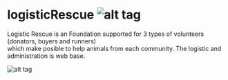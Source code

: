 # logisticRescue ![alt tag](https://www.codetriage.com/germancin/logisticrescue/badges/users.svg)
Logistic Rescue is an Foundation supported for 3 types of volunteers (donators, buyers and runners)  
which make posible to help animals from each community. The logistic and administration is web base. 

![alt tag](https://www.codetriage.com/germancin/logisticrescue/badges/users.svg)
